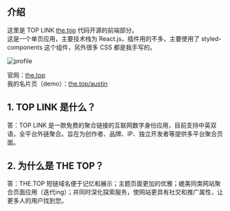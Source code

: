 ## 介绍

这里是 TOP LINK [the.top](the.top) 代码开源的前端部分。  
这是一个单页应用，主要技术栈为 React.js，插件用的不多，主要使用了 styled-components 这个组件，另外很多 CSS 都是我手写的。

![profile](https://lookcos.cn/usr/uploads/2023/01/219428527.png)

官网：[the.top](https://the.top)  
我的名片页（demo）：[the.top/austin](https://the.top/austin)

## 1. TOP LINK 是什么？

答：TOP LINK 是一款免费的聚合链接的互联网数字身份应用，目前支持中英双语，全平台外链聚合。旨在为创作者、品牌、IP、独立开发者等提供多平台聚合页面。

## 2. 为什么是 THE TOP？

答：THE.TOP 短链域名便于记忆和展示；主题页面更加的优雅；媲美同类网站聚合页面应用（迭代ing）；并同时深化探索服务，使网站更具有社交和推广属性，让更多人的用户找到您。

